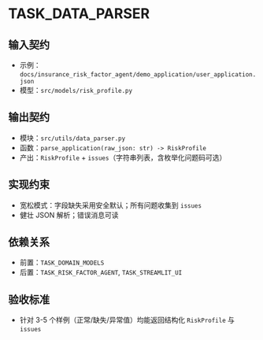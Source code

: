 # TASK_DATA_PARSER

## 输入契约
- 示例：`docs/insurance_risk_factor_agent/demo_application/user_application.json`
- 模型：`src/models/risk_profile.py`

## 输出契约
- 模块：`src/utils/data_parser.py`
- 函数：`parse_application(raw_json: str) -> RiskProfile`
- 产出：`RiskProfile` + `issues`（字符串列表，含枚举化问题码可选）

## 实现约束
- 宽松模式：字段缺失采用安全默认；所有问题收集到 `issues`
- 健壮 JSON 解析；错误消息可读

## 依赖关系
- 前置：`TASK_DOMAIN_MODELS`
- 后置：`TASK_RISK_FACTOR_AGENT`, `TASK_STREAMLIT_UI`

## 验收标准
- 针对 3-5 个样例（正常/缺失/异常值）均能返回结构化 `RiskProfile` 与 `issues`

